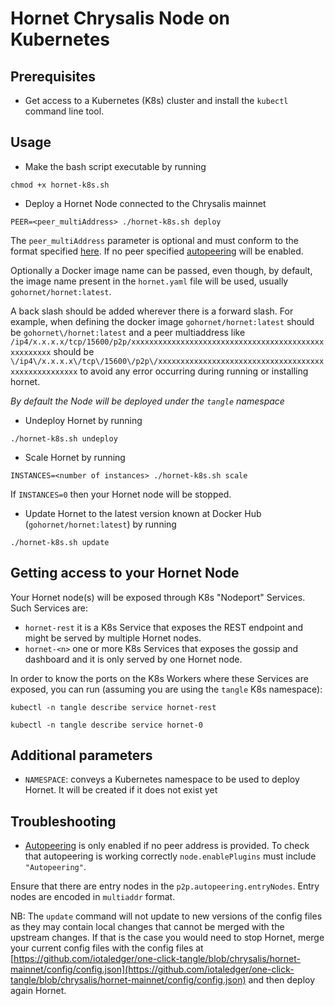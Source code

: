 # Hornet Chrysalis Node on Kubernetes

## Prerequisites

* Get access to a Kubernetes (K8s) cluster and install the `kubectl` command line tool.

## Usage

* Make the bash script executable by running

```
chmod +x hornet-k8s.sh
```

* Deploy a Hornet Node connected to the Chrysalis mainnet

```
PEER=<peer_multiAddress> ./hornet-k8s.sh deploy
```

The `peer_multiAddress` parameter is optional and must conform to the format specified [here](https://hornet.docs.iota.org/post_installation/peering.html). If no peer specified [autopeering](https://hornet.docs.iota.org/post_installation/peering/#autopeering) will be enabled. 

Optionally a Docker image name can be passed, even though, by default, the image name present in the `hornet.yaml` file will be used, usually `gohornet/hornet:latest`. 

A back slash should be added wherever there is a forward slash. For example, when defining the docker image `gohornet/hornet:latest` should be `gohornet\/hornet:latest` and a peer multiaddress like `/ip4/x.x.x.x/tcp/15600/p2p/xxxxxxxxxxxxxxxxxxxxxxxxxxxxxxxxxxxxxxxxxxxxxxxxxxxx` should be `\/ip4\/x.x.x.x\/tcp\/15600\/p2p\/xxxxxxxxxxxxxxxxxxxxxxxxxxxxxxxxxxxxxxxxxxxxxxxxxxxx` to avoid any error occurring during running or installing hornet.

*By default the Node will be deployed under the `tangle` namespace*

* Undeploy Hornet by running
```
./hornet-k8s.sh undeploy
```

* Scale Hornet by running
```
INSTANCES=<number of instances> ./hornet-k8s.sh scale
```

If `INSTANCES=0` then your Hornet node will be stopped. 

* Update Hornet to the latest version known at Docker Hub (`gohornet/hornet:latest`) by running
```
./hornet-k8s.sh update
```

## Getting access to your Hornet Node

Your Hornet node(s) will be exposed through K8s "Nodeport" Services. Such Services are:

* `hornet-rest` it is a K8s Service that exposes the REST endpoint and might be served by multiple Hornet nodes. 
* `hornet-<n>` one or more K8s Services that exposes the gossip and dashboard and it is only served by one Hornet node. 

In order to know the ports on the K8s Workers where these Services are exposed, you can run (assuming you are using the `tangle` K8s namespace): 

```
kubectl -n tangle describe service hornet-rest
```

```
kubectl -n tangle describe service hornet-0
```

## Additional parameters

* `NAMESPACE`: conveys a Kubernetes namespace to be used to deploy Hornet. It will be created if it does not exist yet

## Troubleshooting

* [Autopeering](https://hornet.docs.iota.org/post_installation/peering/#autopeering) is only enabled if no peer address is provided. To check that autopeering is working correctly `node.enablePlugins` must include `"Autopeering"`.

Ensure that there are entry nodes in the `p2p.autopeering.entryNodes`. Entry nodes are encoded in `multiaddr` format.

NB: The `update` command will not update to new versions of the config files as they may contain local changes that cannot be merged with the upstream changes. If that is the case you would need to stop Hornet, merge your current config files with the config files at [https://github.com/iotaledger/one-click-tangle/blob/chrysalis/hornet-mainnet/config/config.json](https://github.com/iotaledger/one-click-tangle/blob/chrysalis/hornet-mainnet/config/config.json) and then deploy again Hornet. 
